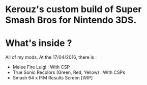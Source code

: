   # Kerouz's custom build of Super Smash Bros for Nintendo 3DS.
# What's inside ?
All of my mods.
At the 17/04/2016, there is : 
 - Melee Fire Luigi : With CSP 
 - True Sonic Recolors (Green, Red, Yellow) : With CSPs
 - Smash 64 x P:M Results Screen [WIP]
